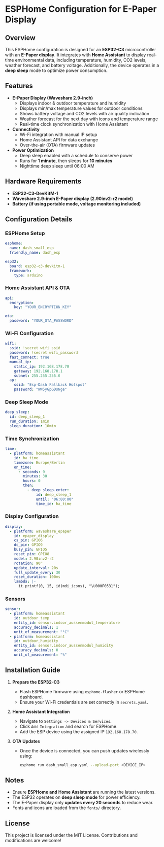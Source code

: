 # ESPHome Configuration for E-Paper Display

## Overview
This ESPHome configuration is designed for an **ESP32-C3** microcontroller with an **E-Paper display**. It integrates with **Home Assistant** to display real-time environmental data, including temperature, humidity, CO2 levels, weather forecast, and battery voltage. Additionally, the device operates in a **deep sleep** mode to optimize power consumption.

## Features
- **E-Paper Display (Waveshare 2.9-inch)**
  - Displays indoor & outdoor temperature and humidity
  - Displays min/max temperature values for outdoor conditions
  - Shows battery voltage and CO2 levels with air quality indication
  - Weather forecast for the next day with icons and temperature range
  - Real-time clock synchronization with Home Assistant
- **Connectivity**
  - Wi-Fi integration with manual IP setup
  - Home Assistant API for data exchange
  - Over-the-air (OTA) firmware updates
- **Power Optimization**
  - Deep sleep enabled with a schedule to conserve power
  - Runs for **1 minute**, then sleeps for **10 minutes**
  - Nighttime deep sleep until 06:00 AM

## Hardware Requirements
- **ESP32-C3-DevKitM-1**
- **Waveshare 2.9-inch E-Paper display (2.90inv2-r2 model)**
- **Battery (if using portable mode, voltage monitoring included)**

## Configuration Details
### ESPHome Setup
```yaml
esphome:
  name: dash_small_esp
  friendly_name: dash_esp

esp32:
  board: esp32-c3-devkitm-1
  framework:
    type: arduino
```

### Home Assistant API & OTA
```yaml
api:
  encryption:
    key: "YOUR_ENCRYPTION_KEY"

ota:
  password: "YOUR_OTA_PASSWORD"
```

### Wi-Fi Configuration
```yaml
wifi:
  ssid: !secret wifi_ssid
  password: !secret wifi_password
  fast_connect: true
  manual_ip:
    static_ip: 192.168.178.70
    gateway: 192.168.178.1
    subnet: 255.255.255.0
  ap:
    ssid: "Esp-Dash Fallback Hotspot"
    password: "WW5yGpGDsNge"
```

### Deep Sleep Mode
```yaml
deep_sleep:
  id: deep_sleep_1
  run_duration: 1min
  sleep_duration: 10min
```

### Time Synchronization
```yaml
time:
  - platform: homeassistant
    id: ha_time
    timezone: Europe/Berlin
    on_time:
      - seconds: 0
        minutes: 30
        hours: 0
        then:
          - deep_sleep.enter:
              id: deep_sleep_1
              until: "06:00:00"
              time_id: ha_time
```

### Display Configuration
```yaml
display:
  - platform: waveshare_epaper
    id: epaper_display
    cs_pin: GPIO6
    dc_pin: GPIO9
    busy_pin: GPIO5
    reset_pin: GPIO8
    model: 2.90inv2-r2
    rotation: 90°
    update_interval: 20s
    full_update_every: 30
    reset_duration: 100ms
    lambda: |-
      it.printf(0, 15, id(mdi_icons), "\U000F0531");
```

### Sensors
```yaml
sensor:
  - platform: homeassistant
    id: outdoor_temp
    entity_id: sensor.indoor_aussenmodul_temperature
    accuracy_decimals: 1
    unit_of_measurement: "°C"
  - platform: homeassistant
    id: outdoor_humidity
    entity_id: sensor.indoor_aussenmodul_humidity
    accuracy_decimals: 0
    unit_of_measurement: "%"
```

## Installation Guide
1. **Prepare the ESP32-C3**
   - Flash ESPHome firmware using `esphome-flasher` or ESPHome dashboard.
   - Ensure your Wi-Fi credentials are set correctly in `secrets.yaml`.

2. **Home Assistant Integration**
   - Navigate to `Settings -> Devices & Services`.
   - Click `Add Integration` and search for ESPHome.
   - Add the ESP device using the assigned IP `192.168.178.70`.

3. **OTA Updates**
   - Once the device is connected, you can push updates wirelessly using:
     ```sh
     esphome run dash_small_esp.yaml --upload-port <DEVICE_IP>
     ```

## Notes
- Ensure **ESPHome and Home Assistant** are running the latest versions.
- The ESP32 operates on **deep sleep mode** for power efficiency.
- The E-Paper display only **updates every 20 seconds** to reduce wear.
- Fonts and icons are loaded from the `fonts/` directory.

## License
This project is licensed under the MIT License. Contributions and modifications are welcome!
